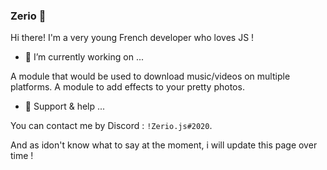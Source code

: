### Zerio 🎨

Hi there! I'm a very young French developer who loves JS !

- 🔭 I’m currently working on ...

A module that would be used to download music/videos on multiple platforms.
A module to add effects to your pretty photos.

- 🏓 Support & help ...

You can contact me by Discord : `!Zerio.js#2020`.

And as idon't know what to say at the moment, i will update this page over time !
